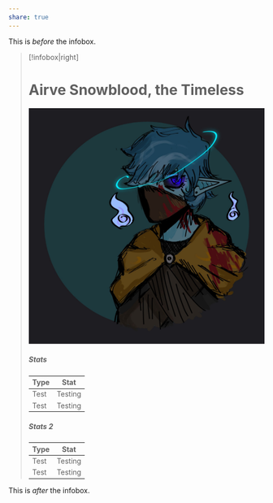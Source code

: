 ```yaml
---
share: true
---
```


This is *before* the infobox.

> [!infobox|right] 
> <h1>Airve Snowblood, the Timeless</h1>
> 
> ![200](../Airve_Spooky_Floxbane.jpg)
> 
> <h5>Stats</h5>
> 
> | Type |  Stat |
> | ---- | ---- |
> | Test | Testing |
> | Test | Testing |
> 
> <h5> Stats 2 </h5>
> 
> | Type | Stat |
> | ---- | ---- |
> | Test | Testing |
> | Test | Testing |

This is *after* the infobox.